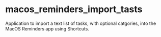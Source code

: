 # macos_reminders_import_tasts
Application to import a text list of tasks, with optional catgories, into the MacOS Reminders app using Shortcuts.

